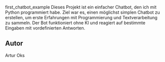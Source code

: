 first_chatbot_example
Dieses Projekt ist ein einfacher Chatbot, den ich mit Python programmiert habe. Ziel war es, einen möglichst simplen Chatbot zu erstellen, um erste Erfahrungen mit Programmierung und Textverarbeitung zu sammeln. Der Bot funktioniert ohne KI und reagiert auf bestimmte Eingaben mit vordefinierten Antworten.

## Autor
Artur Oks
